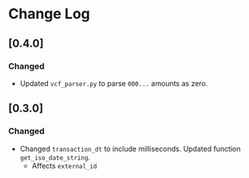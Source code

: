 # Change Log

## [0.4.0]

### Changed

- Updated `vcf_parser.py` to parse `000...` amounts as zero.

## [0.3.0]

### Changed

- Changed `transaction_dt` to include milliseconds. Updated function `get_iso_date_string`.
  - Affects `external_id`

